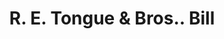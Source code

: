 ---
doi: 10.7916/D81R82N9
date_other: '1900'
date_other_textual: 1900-1909
form: printed ephemera
genre:
- Invoices
name:
- R. E. Tongue & Bros.
object_in_context_url: https://biggert.cul.columbia.edu/items/view/ave_biggert_01442
subject_hierarchical_geographic:
- Philadelphia, Pennsylvania, United States
subject_name:
- R. E. Tongue & Bros.
title: R. E. Tongue & Bros.. Bill
sort_title: R. E. Tongue & Bros.. Bill
call_number: ave_biggert_01442
coordinates:
- 40.00944444444445,-75.13333333333334
pid: ave_biggert_01442
identifiers: ave_biggert_01442
thumbnail: false
permalink: /biggert/ave_biggert_01442/
layout: iiif-image-page
---